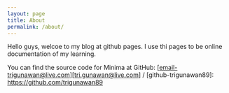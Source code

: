 ```yaml
---
layout: page
title: About
permalink: /about/
---
```


Hello guys, welcoe to my blog at github pages. I use thi pages to be online documentation of my learning.

You can find the source code for Minima at GitHub:
[email-trigunawan@live.com][tri.gunawan@live.com] /
[github-trigunawan89]: https://github.com/trigunawan89
